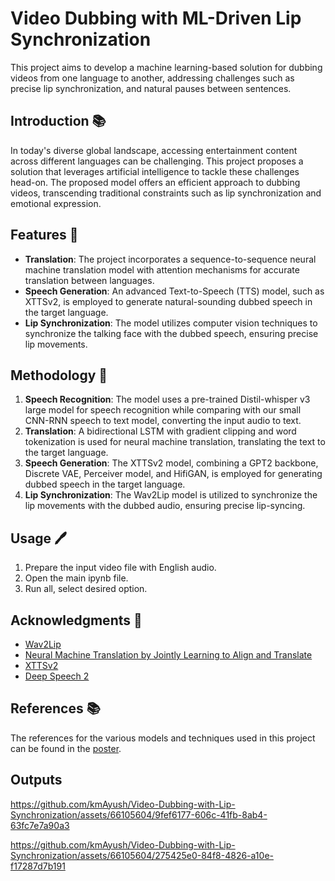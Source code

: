# Video Dubbing with ML-Driven Lip Synchronization

This project aims to develop a machine learning-based solution for dubbing videos from one language to another, addressing challenges such as precise lip synchronization, and natural pauses between sentences.

## Introduction 📚

In today's diverse global landscape, accessing entertainment content across different languages can be challenging. This project proposes a solution that leverages artificial intelligence to tackle these challenges head-on. The proposed model offers an efficient approach to dubbing videos, transcending traditional constraints such as lip synchronization and emotional expression.

## Features 🌟

- **Translation**: The project incorporates a sequence-to-sequence neural machine translation model with attention mechanisms for accurate translation between languages.
- **Speech Generation**: An advanced Text-to-Speech (TTS) model, such as XTTSv2, is employed to generate natural-sounding dubbed speech in the target language.
- **Lip Synchronization**: The model utilizes computer vision techniques to synchronize the talking face with the dubbed speech, ensuring precise lip movements.

## Methodology 🧮

1. **Speech Recognition**: The model uses a pre-trained Distil-whisper v3 large model for speech recognition while comparing with our small CNN-RNN speech to text model, converting the input audio to text.
2. **Translation**: A bidirectional LSTM with gradient clipping and word tokenization is used for neural machine translation, translating the text to the target language.
3. **Speech Generation**: The XTTSv2 model, combining a GPT2 backbone, Discrete VAE, Perceiver model, and HifiGAN, is employed for generating dubbed speech in the target language.
4. **Lip Synchronization**: The Wav2Lip model is utilized to synchronize the lip movements with the dubbed audio, ensuring precise lip-syncing.


## Usage 🖊️

1. Prepare the input video file with English audio.
2. Open the main ipynb file.
3. Run all, select desired option.

## Acknowledgments 🙏

- [Wav2Lip](https://github.com/Rudrabha/Wav2Lip)
- [Neural Machine Translation by Jointly Learning to Align and Translate](https://arxiv.org/abs/1409.0473)
- [XTTSv2](https://github.com/coqui-ai/XTTS-v2)
- [Deep Speech 2](https://arxiv.org/abs/1512.02595)

## References 📚

The references for the various models and techniques used in this project can be found in the [poster](poster.pdf).

## Outputs 

https://github.com/kmAyush/Video-Dubbing-with-Lip-Synchronization/assets/66105604/9fef6177-606c-41fb-8ab4-63fc7e7a90a3



https://github.com/kmAyush/Video-Dubbing-with-Lip-Synchronization/assets/66105604/275425e0-84f8-4826-a10e-f17287d7b191






